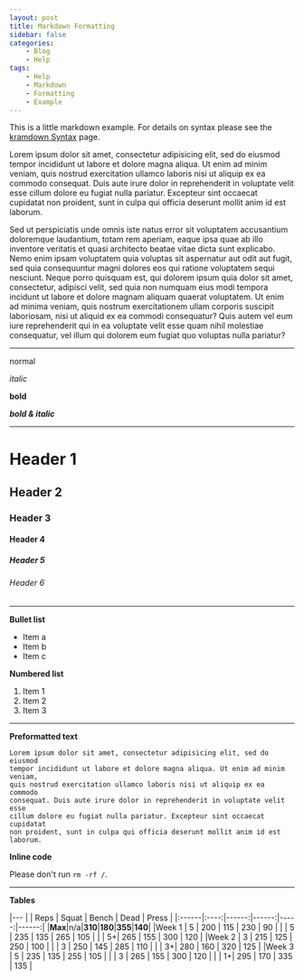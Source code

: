 ```yaml
---
layout: post
title: Markdown Formatting
sidebar: false
categories:
    - Blog
    - Help
tags:
    - Help
    - Markdown
    - Formatting
    - Example
---
```


This is a little markdown example.  For details on syntax please see the
[kramdown Syntax](http://kramdown.rubyforge.org/syntax.html) page.

Lorem ipsum dolor sit amet, consectetur adipisicing elit, sed do eiusmod
tempor incididunt ut labore et dolore magna aliqua. Ut enim ad minim veniam,
quis nostrud exercitation ullamco laboris nisi ut aliquip ex ea commodo
consequat. Duis aute irure dolor in reprehenderit in voluptate velit esse
cillum dolore eu fugiat nulla pariatur. Excepteur sint occaecat cupidatat
non proident, sunt in culpa qui officia deserunt mollit anim id est laborum.

<!--more-->

Sed ut perspiciatis unde omnis iste natus error sit voluptatem accusantium
doloremque laudantium, totam rem aperiam, eaque ipsa quae ab illo inventore
veritatis et quasi architecto beatae vitae dicta sunt explicabo. Nemo enim ipsam
voluptatem quia voluptas sit aspernatur aut odit aut fugit, sed quia
consequuntur magni dolores eos qui ratione voluptatem sequi nesciunt. Neque
porro quisquam est, qui dolorem ipsum quia dolor sit amet, consectetur, adipisci
velit, sed quia non numquam eius modi tempora incidunt ut labore et dolore
magnam aliquam quaerat voluptatem. Ut enim ad minima veniam, quis nostrum
exercitationem ullam corporis suscipit laboriosam, nisi ut aliquid ex ea commodi
consequatur? Quis autem vel eum iure reprehenderit qui in ea voluptate velit
esse quam nihil molestiae consequatur, vel illum qui dolorem eum fugiat quo
voluptas nulla pariatur?

-----

normal

*italic*

**bold**

***bold & italic***

-----

# Header 1

## Header 2

### Header 3

#### Header 4

##### Header 5

###### Header 6

-----

**Bullet list**

* Item a
* Item b
* Item c

**Numbered list**

1. Item 1
2. Item 2
3. Item 3

-----

**Preformatted text**

    Lorem ipsum dolor sit amet, consectetur adipisicing elit, sed do eiusmod
    tempor incididunt ut labore et dolore magna aliqua. Ut enim ad minim veniam,
    quis nostrud exercitation ullamco laboris nisi ut aliquip ex ea commodo
    consequat. Duis aute irure dolor in reprehenderit in voluptate velit esse
    cillum dolore eu fugiat nulla pariatur. Excepteur sint occaecat cupidatat
    non proident, sunt in culpa qui officia deserunt mollit anim id est laborum.

**Inline code**

Please don't run `rm -rf /`.

-----

**Tables**

|---
|       | Reps | Squat | Bench | Dead | Press |
|:------|:----:|------:|------:|-----:|------:|
|**Max**|n/a|**310**|**180**|**355**|**140**|
|Week 1 | 5 | 200 | 115 | 230 |  90 |
|       | 5 | 235 | 135 | 265 | 105 |
|       | 5+| 265 | 155 | 300 | 120 |
|Week 2 | 3 | 215 | 125 | 250 | 100 |
|       | 3 | 250 | 145 | 285 | 110 |
|       | 3+| 280 | 160 | 320 | 125 |
|Week 3 | 5 | 235 | 135 | 255 | 105 |
|       | 3 | 265 | 155 | 300 | 120 |
|       | 1+| 295 | 170 | 335 | 135 |